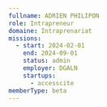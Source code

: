 ```yaml
---
fullname: ADRIEN PHILIPON
role: Intrapreneur
domaine: Intraprenariat
missions:
  - start: 2024-02-01
    end: 2024-09-01
    status: admin
    employer: DGALN
    startups:
      - accesscite
memberType: beta
---
```


